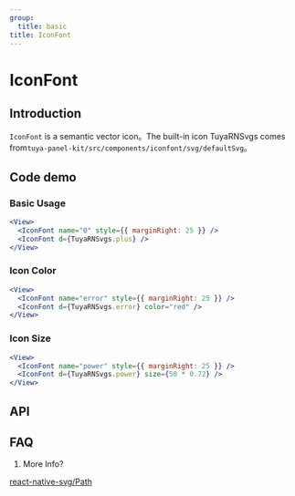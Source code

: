 ```yaml
---
group:
  title: basic
title: IconFont
---
```


# IconFont

## Introduction

`IconFont` is a semantic vector icon。The built-in icon TuyaRNSvgs comes from`tuya-panel-kit/src/components/iconfont/svg/defaultSvg`。

## Code demo

### Basic Usage

```jsx
<View>
  <IconFont name="0" style={{ marginRight: 25 }} />
  <IconFont d={TuyaRNSvgs.plus} />
</View>
```

### Icon Color

```jsx
<View>
  <IconFont name="error" style={{ marginRight: 25 }} />
  <IconFont d={TuyaRNSvgs.error} color="red" />
</View>
```

### Icon Size

```jsx
<View>
  <IconFont name="power" style={{ marginRight: 25 }} />
  <IconFont d={TuyaRNSvgs.power} size={50 * 0.72} />
</View>
```

## API

<Props name="IconFontProps"></Props>

## FAQ

1. More Info?

[react-native-svg/Path](https://github.com/react-native-community/react-native-svg#path)
